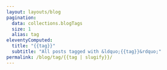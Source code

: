 ```yaml
---
layout: layouts/blog
pagination:
  data: collections.blogTags
  size: 1
  alias: tag
eleventyComputed:
  title: "{{tag}}"
  subtitle: "All posts tagged with &ldquo;{{tag}}&rdquo;"
permalink: /blog/tag/{{tag | slugify}}/
---
```

